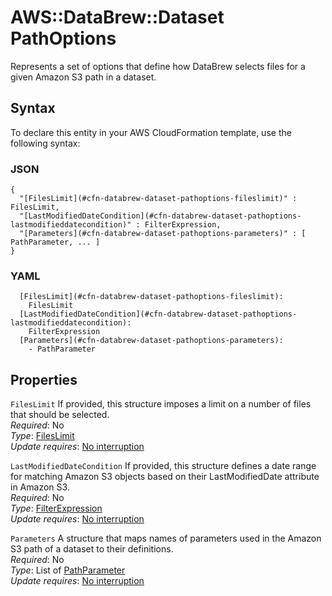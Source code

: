 # AWS::DataBrew::Dataset PathOptions<a name="aws-properties-databrew-dataset-pathoptions"></a>

Represents a set of options that define how DataBrew selects files for a given Amazon S3 path in a dataset\.

## Syntax<a name="aws-properties-databrew-dataset-pathoptions-syntax"></a>

To declare this entity in your AWS CloudFormation template, use the following syntax:

### JSON<a name="aws-properties-databrew-dataset-pathoptions-syntax.json"></a>

```
{
  "[FilesLimit](#cfn-databrew-dataset-pathoptions-fileslimit)" : FilesLimit,
  "[LastModifiedDateCondition](#cfn-databrew-dataset-pathoptions-lastmodifieddatecondition)" : FilterExpression,
  "[Parameters](#cfn-databrew-dataset-pathoptions-parameters)" : [ PathParameter, ... ]
}
```

### YAML<a name="aws-properties-databrew-dataset-pathoptions-syntax.yaml"></a>

```
  [FilesLimit](#cfn-databrew-dataset-pathoptions-fileslimit): 
    FilesLimit
  [LastModifiedDateCondition](#cfn-databrew-dataset-pathoptions-lastmodifieddatecondition): 
    FilterExpression
  [Parameters](#cfn-databrew-dataset-pathoptions-parameters): 
    - PathParameter
```

## Properties<a name="aws-properties-databrew-dataset-pathoptions-properties"></a>

`FilesLimit`  <a name="cfn-databrew-dataset-pathoptions-fileslimit"></a>
If provided, this structure imposes a limit on a number of files that should be selected\.  
*Required*: No  
*Type*: [FilesLimit](aws-properties-databrew-dataset-fileslimit.md)  
*Update requires*: [No interruption](https://docs.aws.amazon.com/AWSCloudFormation/latest/UserGuide/using-cfn-updating-stacks-update-behaviors.html#update-no-interrupt)

`LastModifiedDateCondition`  <a name="cfn-databrew-dataset-pathoptions-lastmodifieddatecondition"></a>
If provided, this structure defines a date range for matching Amazon S3 objects based on their LastModifiedDate attribute in Amazon S3\.  
*Required*: No  
*Type*: [FilterExpression](aws-properties-databrew-dataset-filterexpression.md)  
*Update requires*: [No interruption](https://docs.aws.amazon.com/AWSCloudFormation/latest/UserGuide/using-cfn-updating-stacks-update-behaviors.html#update-no-interrupt)

`Parameters`  <a name="cfn-databrew-dataset-pathoptions-parameters"></a>
A structure that maps names of parameters used in the Amazon S3 path of a dataset to their definitions\.  
*Required*: No  
*Type*: List of [PathParameter](aws-properties-databrew-dataset-pathparameter.md)  
*Update requires*: [No interruption](https://docs.aws.amazon.com/AWSCloudFormation/latest/UserGuide/using-cfn-updating-stacks-update-behaviors.html#update-no-interrupt)